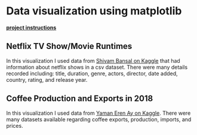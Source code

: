 # Data visualization using matplotlib #

[**project instructions** ](https://github.com/mikeizbicki/cmc-csci040/tree/2021fall/hw_02)

## Netflix TV Show/Movie Runtimes
In this visualization I used data from [Shivam Bansal on Kaggle](https://www.kaggle.com/shivamb/netflix-shows) that had information about netflix shows in a csv dataset. There were many details recorded including: title, duration, genre, actors, director, date added, country, rating, and release year. 

## Coffee Production and Exports in 2018
In this visualization I used data from [Yaman Eren Ay on Kaggle](https://www.kaggle.com/yamaerenay/ico-coffee-dataset-worldwide?select=total-production.csv). There were many datasets available regarding coffee exports, production, imports, and prices. 
